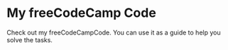 # My freeCodeCamp Code

Check out my freeCodeCampCode. You can use it as a guide to help you solve the tasks.
